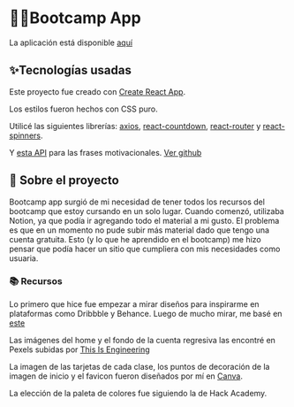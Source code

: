 # 👩‍💻Bootcamp App

La aplicación está disponible [aquí](https://bootcampapp.netlify.app/)

## ✨Tecnologías usadas

Este proyecto fue creado con [Create React App](https://github.com/facebook/create-react-app). 

Los estilos fueron hechos con CSS puro. 

Utilicé las siguientes librerías: 
    [axios](https://www.npmjs.com/package/axios),
    [react-countdown](https://www.npmjs.com/package/react-countdown), 
    [react-router](https://reactrouter.com/) y 
    [react-spinners](https://www.npmjs.com/package/react-spinners).

Y [esta API](https://type.fit/api/quotes) para las frases motivacionales. [Ver github](https://github.com/ssokurenko/quotes-react-app)


## 📝 Sobre el proyecto

Bootcamp app surgió de mi necesidad de tener todos los recursos del bootcamp que estoy cursando en un solo lugar. Cuando comenzó, utilizaba Notion, ya que podía ir agregando todo el material a mi gusto. El problema es que en un momento no pude subir más material dado que tengo una cuenta gratuita. Esto (y lo que he aprendido en el bootcamp) me hizo pensar que podía hacer un sitio que cumpliera con mis necesidades como usuaria.


### 📚 Recursos
Lo primero que hice fue empezar a mirar diseños para inspirarme en plataformas como Dribbble y Behance. Luego de mucho mirar, me basé en [este](https://dribbble.com/shots/15268795-Learning-platform-Web-app)

Las imágenes del home y el fondo de la cuenta regresiva las encontré en Pexels subidas por [This Is Engineering](https://www.pexels.com/es-es/@thisisengineering/)

La imagen de las tarjetas de cada clase, los puntos de decoración de la imagen de inicio y el favicon fueron diseñados por mí en [Canva](https://canva.com/).

La elección de la paleta de colores fue siguiendo la de Hack Academy.


